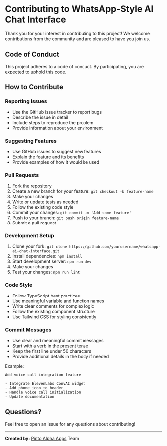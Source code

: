 # Contributing to WhatsApp-Style AI Chat Interface

Thank you for your interest in contributing to this project! We welcome contributions from the community and are pleased to have you join us.

## Code of Conduct

This project adheres to a code of conduct. By participating, you are expected to uphold this code.

## How to Contribute

### Reporting Issues

- Use the GitHub issue tracker to report bugs
- Describe the issue in detail
- Include steps to reproduce the problem
- Provide information about your environment

### Suggesting Features

- Use GitHub issues to suggest new features
- Explain the feature and its benefits
- Provide examples of how it would be used

### Pull Requests

1. Fork the repository
2. Create a new branch for your feature: `git checkout -b feature-name`
3. Make your changes
4. Write or update tests as needed
5. Follow the existing code style
6. Commit your changes: `git commit -m 'Add some feature'`
7. Push to your branch: `git push origin feature-name`
8. Submit a pull request

### Development Setup

1. Clone your fork: `git clone https://github.com/yourusername/whatsapp-ai-chat-interface.git`
2. Install dependencies: `npm install`
3. Start development server: `npm run dev`
4. Make your changes
5. Test your changes: `npm run lint`

### Code Style

- Follow TypeScript best practices
- Use meaningful variable and function names
- Write clear comments for complex logic
- Follow the existing component structure
- Use Tailwind CSS for styling consistently

### Commit Messages

- Use clear and meaningful commit messages
- Start with a verb in the present tense
- Keep the first line under 50 characters
- Provide additional details in the body if needed

Example:
```
Add voice call integration feature

- Integrate ElevenLabs ConvAI widget
- Add phone icon to header
- Handle voice call initialization
- Update documentation
```

## Questions?

Feel free to open an issue for any questions about contributing!

---

**Created by:** [Pinto Alpha Apps](https://github.com/pinto-alpha-apps) Team